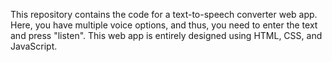 This repository contains the code for a text-to-speech converter web app. Here, you have multiple voice options, and thus, you need to enter the text and press "listen". This web app is entirely designed using HTML, CSS, and JavaScript.
